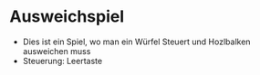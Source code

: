 # Ausweichspiel
- Dies ist ein Spiel, wo man ein Würfel Steuert und Hozlbalken ausweichen muss
- Steuerung: Leertaste
